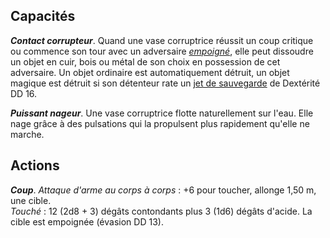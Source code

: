 ## Capacités
_**Contact corrupteur**_. Quand une vase corruptrice réussit un coup critique ou commence son tour avec un adversaire [_empoigné_](/gerer-la-sante-du-personnage/#empoigne), elle peut dissoudre un objet en cuir, bois ou métal de son choix en possession de cet adversaire. Un objet ordinaire est automatiquement détruit, un objet magique est détruit si son détenteur rate un [jet de sauvegarde](/utiliser-les-caracteristiques/#jets-de-sauvegarde) de Dextérité DD 16.

_**Puissant nageur**_. Une vase corruptrice flotte naturellement sur l'eau. Elle nage grâce à des pulsations qui la propulsent plus rapidement qu'elle ne marche.

## Actions
_**Coup**_. _Attaque d'arme au corps à corps_ : +6 pour toucher, allonge 1,50 m, une cible.  
_Touché_ : 12 (2d8 + 3) dégâts contondants plus 3 (1d6) dégâts d'acide. La cible est empoignée (évasion DD 13).
